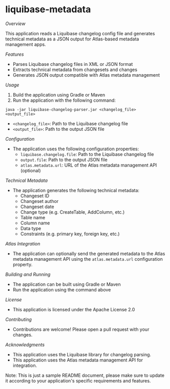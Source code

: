 # liquibase-metadata

*Overview*

This application reads a Liquibase changelog config file and generates technical metadata as a JSON output for Atlas-based metadata management apps.

*Features*

- Parses Liquibase changelog files in XML or JSON format
- Extracts technical metadata from changesets and changes
- Generates JSON output compatible with Atlas metadata management

*Usage*

1. Build the application using Gradle or Maven
2. Run the application with the following command:
```
java -jar liquibase-changelog-parser.jar <changelog_file> <output_file>
```
- `<changelog_file>`: Path to the Liquibase changelog file
- `<output_file>`: Path to the output JSON file

*Configuration*

- The application uses the following configuration properties:
    - `liquibase.changelog.file`: Path to the Liquibase changelog file
    - `output.file`: Path to the output JSON file
    - `atlas.metadata.url`: URL of the Atlas metadata management API (optional)

*Technical Metadata*

- The application generates the following technical metadata:
    - Changeset ID
    - Changeset author
    - Changeset date
    - Change type (e.g. CreateTable, AddColumn, etc.)
    - Table name
    - Column name
    - Data type
    - Constraints (e.g. primary key, foreign key, etc.)

*Atlas Integration*

- The application can optionally send the generated metadata to the Atlas metadata management API using the `atlas.metadata.url` configuration property.

*Building and Running*

- The application can be built using Gradle or Maven
- Run the application using the command above

*License*

- This application is licensed under the Apache License 2.0

*Contributing*

- Contributions are welcome! Please open a pull request with your changes.

*Acknowledgments*

- This application uses the Liquibase library for changelog parsing.
- This application uses the Atlas metadata management API for integration.

Note: This is just a sample README document, please make sure to update it according to your application's specific requirements and features.

